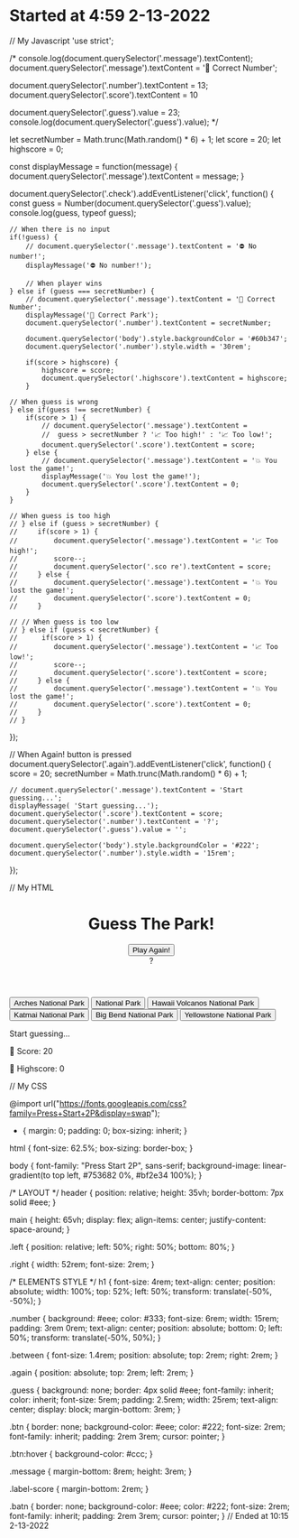 # Started at 4:59 2-13-2022
// My Javascript 
'use strict';

/*
console.log(document.querySelector('.message').textContent);
document.querySelector('.message').textContent = '🎉 Correct Number';

document.querySelector('.number').textContent = 13;
document.querySelector('.score').textContent = 10

document.querySelector('.guess').value = 23;
console.log(document.querySelector('.guess').value);
*/

let secretNumber = Math.trunc(Math.random() * 6) + 1;
let score = 20;
let highscore = 0;

const displayMessage = function(message) {
    document.querySelector('.message').textContent = message;
}

document.querySelector('.check').addEventListener('click', function() {
    const guess = Number(document.querySelector('.guess').value);    
    console.log(guess, typeof guess);

    // When there is no input
    if(!guess) {
        // document.querySelector('.message').textContent = '⛔️ No number!';
        displayMessage('⛔️ No number!');

        // When player wins
    } else if (guess === secretNumber) {
        // document.querySelector('.message').textContent = '🎉 Correct Number';
        displayMessage('🎉 Correct Park');
        document.querySelector('.number').textContent = secretNumber; 

        document.querySelector('body').style.backgroundColor = '#60b347';
        document.querySelector('.number').style.width = '30rem';

        if(score > highscore) {
            highscore = score; 
            document.querySelector('.highscore').textContent = highscore;
        }

    // When guess is wrong
    } else if(guess !== secretNumber) {
        if(score > 1) {
            // document.querySelector('.message').textContent =
            //  guess > secretNumber ? '📈 Too high!' : '📈 Too low!';
            document.querySelector('.score').textContent = score;
        } else {
            // document.querySelector('.message').textContent = '💥 You lost the game!';
            displayMessage('💥 You lost the game!');
            document.querySelector('.score').textContent = 0;
        }
    }

    // When guess is too high
    // } else if (guess > secretNumber) {
    //     if(score > 1) {
    //         document.querySelector('.message').textContent = '📈 Too high!';
    //         score--;
    //         document.querySelector('.sco re').textContent = score;
    //     } else {
    //         document.querySelector('.message').textContent = '💥 You lost the game!';
    //         document.querySelector('.score').textContent = 0;
    //     }

    // // When guess is too low
    // } else if (guess < secretNumber) { 
    //      if(score > 1) {
    //         document.querySelector('.message').textContent = '📈 Too low!';
    //         score--;
    //         document.querySelector('.score').textContent = score;
    //     } else {
    //         document.querySelector('.message').textContent = '💥 You lost the game!';
    //         document.querySelector('.score').textContent = 0;
    //     }
    // }
});

// When Again! button is pressed
document.querySelector('.again').addEventListener('click', function() {
    score = 20;
    secretNumber = Math.trunc(Math.random() * 6) + 1;

    // document.querySelector('.message').textContent = 'Start guessing...';
    displayMessage( 'Start guessing...');
    document.querySelector('.score').textContent = score;
    document.querySelector('.number').textContent = '?';
    document.querySelector('.guess').value = '';

    document.querySelector('body').style.backgroundColor = '#222';
    document.querySelector('.number').style.width = '15rem';
});

// My HTML
<!DOCTYPE html>
<html lang="en">
  <head>
    <meta charset="UTF-8" />
    <meta name="viewport" content="width=device-width, initial-scale=1.0" />
    <meta http-equiv="X-UA-Compatible" content="ie=edge" />
    <link rel="stylesheet" href="NTP style.css" />
    <title>Guess The National Park!</title>
  </head>
  <body>
    <header>
      <h1>Guess The Park!</h1>
      <button class="btn btn--again">Play Again!</button>
      <div class="number">?</div>
    </header>
    <main>
      <section class="left">
      </section>
      <section class="right">
        <button class="batn batn--park1">Arches National Park</button>
        <button class="batn batn--park2"> National Park</button>
        <button class="batn batn--park3">Hawaii Volcanos National Park</button>
        <button class="batn batn--park4">Katmai National Park</button>
        <button class="batn batn--park5">Big Bend National Park</button>
        <button class="batn batn--park6">Yellowstone National Park</button>
        <p class="message">Start guessing...</p>
        <p class="label-score">💯 Score: <span class="score">20</span></p>
        <p class="label-highscore">
          🥇 Highscore: <span class="highscore">0</span>
        </p>
        <picture></picture>
      </section>
    </main>
    <script src="NTP script.js"></script>
  </body>
</html>


// My CSS

@import url("https://fonts.googleapis.com/css?family=Press+Start+2P&display=swap");

* {
  margin: 0;
  padding: 0;
  box-sizing: inherit;
}

html {
  font-size: 62.5%;
  box-sizing: border-box;
}

body {
  font-family: "Press Start 2P", sans-serif;
  background-image: linear-gradient(to top left, #753682 0%, #bf2e34 100%);
}

/* LAYOUT */
header {
  position: relative;
  height: 35vh;
  border-bottom: 7px solid #eee;
}

main {
  height: 65vh;
  display: flex;
  align-items: center;
  justify-content: space-around;
}

.left {
  position: relative;
  left: 50%;
  right: 50%;
  bottom: 80%;
}

.right {
  width: 52rem;
  font-size: 2rem;
}

/* ELEMENTS STYLE */
h1 {
  font-size: 4rem;
  text-align: center;
  position: absolute;
  width: 100%;
  top: 52%;
  left: 50%;
  transform: translate(-50%, -50%);
}

.number {
  background: #eee;
  color: #333;
  font-size: 6rem;
  width: 15rem;
  padding: 3rem 0rem;
  text-align: center;
  position: absolute;
  bottom: 0;
  left: 50%;
  transform: translate(-50%, 50%);
}

.between {
  font-size: 1.4rem;
  position: absolute;
  top: 2rem;
  right: 2rem;
}

.again {
  position: absolute;
  top: 2rem;
  left: 2rem;
}

.guess {
  background: none;
  border: 4px solid #eee;
  font-family: inherit;
  color: inherit;
  font-size: 5rem;
  padding: 2.5rem;
  width: 25rem;
  text-align: center;
  display: block;
  margin-bottom: 3rem;
}

.btn {
  border: none;
  background-color: #eee;
  color: #222;
  font-size: 2rem;
  font-family: inherit;
  padding: 2rem 3rem;
  cursor: pointer;
}

.btn:hover {
  background-color: #ccc;
}

.message {
  margin-bottom: 8rem;
  height: 3rem;
}

.label-score {
  margin-bottom: 2rem;
}

.batn {
  border: none;
  background-color: #eee;
  color: #222;
  font-size: 2rem;
  font-family: inherit;
  padding: 2rem 3rem;
  cursor: pointer;
}
// Ended at 10:15 2-13-2022
